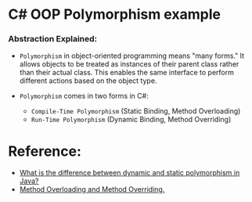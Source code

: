 # C# OOP Polymorphism example

### Abstraction Explained:

* `Polymorphism` in object-oriented programming means "many forms." 
It allows objects to be treated as instances of their parent class rather than their actual class. 
This enables the same interface to perform different actions based on the object type.

* `Polymorphism` comes in two forms in C#:
    * `Compile-Time Polymorphism` (Static Binding, Method Overloading)
    * `Run-Time Polymorphism` (Dynamic Binding, Method Overriding)

# Reference:

- [What is the difference between dynamic and static polymorphism in Java?](https://stackoverflow.com/questions/20783266/what-is-the-difference-between-dynamic-and-static-polymorphism-in-java)
- [Method Overloading and Method Overriding.](https://chatgpt.com/share/678e5d69-4090-8013-aab5-233f725f84f8)
